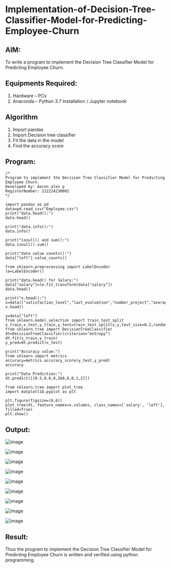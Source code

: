 # Implementation-of-Decision-Tree-Classifier-Model-for-Predicting-Employee-Churn

## AIM:
To write a program to implement the Decision Tree Classifier Model for Predicting Employee Churn.

## Equipments Required:
1. Hardware – PCs
2. Anaconda – Python 3.7 Installation / Jupyter notebook

## Algorithm
1. Import pandas
2. Import Decision tree classifier
3. Fit the data in the model
4. Find the accuracy score

## Program:
```
/*
Program to implement the Decision Tree Classifier Model for Predicting Employee Churn.
Developed by: Aaron alex p
RegisterNumber: 212224230002
*/
```
```
import pandas as pd
data=pd.read_csv("Employee.csv")
print("data.head():")
data.head()
```
```
print("data.info():")
data.info()
```
```
print("isnull() and sum():")
data.isnull().sum()
```
```
print("data value counts():")
data["left"].value_counts()
```
```
from sklearn.preprocessing import LabelEncoder
le=LabelEncoder()
```
```
print("data.head() for Salary:")
data["salary"]=le.fit_transform(data["salary"])
data.head()
```
```
print("x.head():")
x=data[["satisfaction_level","last_evaluation","number_project","average_montly_hours","time_spend_company","Work_accident","promotion_last_5years","salary"]]
x.head()
```
```
y=data["left"]
from sklearn.model_selection import train_test_split
x_train,x_test,y_train,y_test=train_test_split(x,y,test_size=0.2,random_state=100)
from sklearn.tree import DecisionTreeClassifier
dt=DecisionTreeClassifier(criterion="entropy")
dt.fit(x_train,y_train)
y_pred=dt.predict(x_test)
```
```
print("Accuracy value:")
from sklearn import metrics
accuracy=metrics.accuracy_score(y_test,y_pred)
accuracy
```
```
print("Data Prediction:")
dt.predict([[0.5,0.8,9,260,6,0,1,2]])
```

```
from sklearn.tree import plot_tree
import matplotlib.pyplot as plt

plt.figure(figsize=(8,6))
plot_tree(dt, feature_names=x.columns, class_names=['salary', 'left'], filled=True)
plt.show()

```
## Output:
![image](https://github.com/user-attachments/assets/0a4fa5db-4d79-4ebd-9926-f4d1ee83d1e3)

![image](https://github.com/user-attachments/assets/ea8d6d09-3cc4-4875-ade1-46c9aa59e5c0)

![image](https://github.com/user-attachments/assets/9b850bb3-7c7e-4775-b2e3-789789375431)

![image](https://github.com/user-attachments/assets/7b31af4d-1ce9-4ff7-b45c-938ce231cb83)

![image](https://github.com/user-attachments/assets/71654c7d-2c86-4613-8d03-a010cb8a2b11)

![image](https://github.com/user-attachments/assets/5442db03-d63b-404e-ab1f-d9552a1a6a83)

![image](https://github.com/user-attachments/assets/727ed6aa-319b-4a29-8147-e094729d5549)

![image](https://github.com/user-attachments/assets/0e78318f-49be-400e-8e9d-3d4360dc9cc3)

![image](https://github.com/user-attachments/assets/4d27bab8-fef9-46a9-869c-23296ad3caac)









## Result:
Thus the program to implement the  Decision Tree Classifier Model for Predicting Employee Churn is written and verified using python programming.
